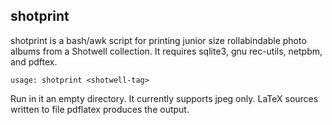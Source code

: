 ## shotprint

shotprint is a bash/awk script for printing junior size rollabindable
photo albums from a Shotwell collection.  It requires sqlite3, gnu
rec-utils, netpbm, and pdftex.

	usage: shotprint <shotwell-tag>

Run in it an empty directory.  It currently supports jpeg only.
LaTeX sources written to file pdflatex produces the output.


